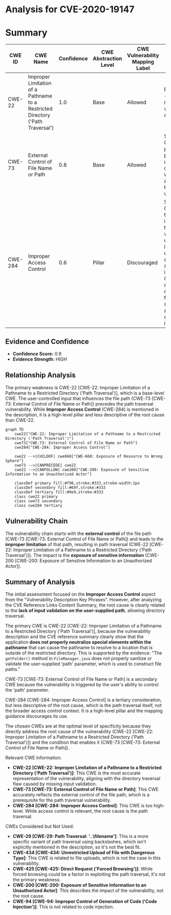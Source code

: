 # Analysis for CVE-2020-19147

# Summary
| CWE ID | CWE Name | Confidence | CWE Abstraction Level | CWE Vulnerability Mapping Label | CWE-Vulnerability Mapping Notes |
|---|---|---|---|---|---|
| CWE-22 | Improper Limitation of a Pathname to a Restricted Directory ('Path Traversal') | 1.0 | Base | Allowed | Primary CWE - This directly reflects the vulnerability described. |
| CWE-73 | External Control of File Name or Path | 0.8 | Base | Allowed | Secondary CWE - The path parameter is user-controlled, which is a key aspect of path traversal vulnerabilities. |
| CWE-284 | Improper Access Control | 0.6 | Pillar | Discouraged | Secondary CWE - While the root cause is path traversal, the vulnerability ultimately leads to unauthorized access to sensitive information. Consider descendants of CWE-284 for more specific access control issues.|

## Evidence and Confidence

*   **Confidence Score:** 0.9
*   **Evidence Strength:** HIGH

## Relationship Analysis
The primary weakness is CWE-22 [CWE-22: Improper Limitation of a Pathname to a Restricted Directory ('Path Traversal')], which is a base-level CWE. The user-controlled input that influences the file path (CWE-73 [CWE-73: External Control of File Name or Path]) precedes the path traversal vulnerability. While **Improper Access Control** (CWE-284) is mentioned in the description, it is a high-level pillar and less descriptive of the root cause than CWE-22.

```mermaid
graph TD
    cwe22["CWE-22: Improper Limitation of a Pathname to a Restricted Directory ('Path Traversal')"]
    cwe73["CWE-73: External Control of File Name or Path"]
    cwe284["CWE-284: Improper Access Control"]
    
    cwe22 -->|CHILDOF| cwe668["CWE-668: Exposure of Resource to Wrong Sphere"]
    cwe73 -->|CANPRECEDE| cwe22
    cwe22 -->|CANFOLLOW| cwe200["CWE-200: Exposure of Sensitive Information to an Unauthorized Actor"]

    classDef primary fill:#f96,stroke:#333,stroke-width:2px
    classDef secondary fill:#69f,stroke:#333
    classDef tertiary fill:#9e9,stroke:#333
    class cwe22 primary
    class cwe73 secondary
    class cwe284 tertiary
```

## Vulnerability Chain
The vulnerability chain starts with the **external control** of the file path (CWE-73 [CWE-73: External Control of File Name or Path]) and leads to the **improper limitation** of that path, resulting in path traversal (CWE-22 [CWE-22: Improper Limitation of a Pathname to a Restricted Directory ('Path Traversal')]). The impact is the **exposure of sensitive information** (CWE-200 [CWE-200: Exposure of Sensitive Information to an Unauthorized Actor]).

## Summary of Analysis
The initial assessment focused on the **Improper Access Control** aspect from the "Vulnerability Description Key Phrases". However, after analyzing the CVE Reference Links Content Summary, the root cause is clearly related to the **lack of input validation on the user-supplied path**, allowing directory traversal.

The primary CWE is CWE-22 [CWE-22: Improper Limitation of a Pathname to a Restricted Directory ('Path Traversal')], because the vulnerability description and the CVE reference summary clearly show that the application **does not properly neutralize special elements within the pathname** that can cause the pathname to resolve to a location that is outside of the restricted directory. This is supported by the evidence: "The `getFolder()` method in `FileManager.java` does not properly sanitize or validate the user-supplied 'path' parameter, which is used to construct file paths."

CWE-73 [CWE-73: External Control of File Name or Path] is a secondary CWE because the vulnerability is triggered by the user's ability to control the 'path' parameter.

CWE-284 [CWE-284: Improper Access Control] is a tertiary consideration, but less descriptive of the root cause, which is the path traversal itself, not the broader access control context. It is a high-level pillar and the mapping guidance discourages its use.

The chosen CWEs are at the optimal level of specificity because they directly address the root cause of the vulnerability (CWE-22 [CWE-22: Improper Limitation of a Pathname to a Restricted Directory ('Path Traversal')]) and the condition that enables it (CWE-73 [CWE-73: External Control of File Name or Path]).

Relevant CWE Information:
*   **CWE-22 [CWE-22: Improper Limitation of a Pathname to a Restricted Directory ('Path Traversal')]**: This CWE is the most accurate representation of the vulnerability, aligning with the directory traversal flaw caused by missing input validation.
*   **CWE-73 [CWE-73: External Control of File Name or Path]**: This CWE accurately reflects the external control of the file path, which is a prerequisite for the path traversal vulnerability.
*   **CWE-284 [CWE-284: Improper Access Control]**: This CWE is too high-level. While access control is relevant, the root cause is the path traversal.

CWEs Considered but Not Used:

*   **CWE-29 [CWE-29: Path Traversal: '\..\filename']**: This is a more specific variant of path traversal using backslashes, which isn't explicitly mentioned in the description, so it's not the best fit.
*   **CWE-434 [CWE-434: Unrestricted Upload of File with Dangerous Type]**: This CWE is related to file uploads, which is not the case in this vulnerability.
*   **CWE-425 [CWE-425: Direct Request ('Forced Browsing')]**: While forced browsing could be a factor in exploiting the path traversal, it's not the primary weakness.
*   **CWE-200 [CWE-200: Exposure of Sensitive Information to an Unauthorized Actor]**: This describes the impact of the vulnerability, not the root cause.
*   **CWE-94 [CWE-94: Improper Control of Generation of Code ('Code Injection')]**: This is not related to code injection.